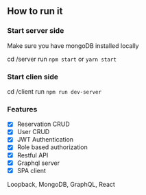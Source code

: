 ## How to run it

### Start server side

Make sure you have mongoDB installed locally

cd /server
run `npm start` or `yarn start`

### Start clien side

cd /client
run `npm run dev-server`

### Features

- [x] Reservation CRUD
- [x] User CRUD
- [x] JWT Authentication
- [x] Role based authorization
- [x] Restful API
- [x] Graphql server
- [x] SPA client

Loopback, MongoDB, GraphQL, React
